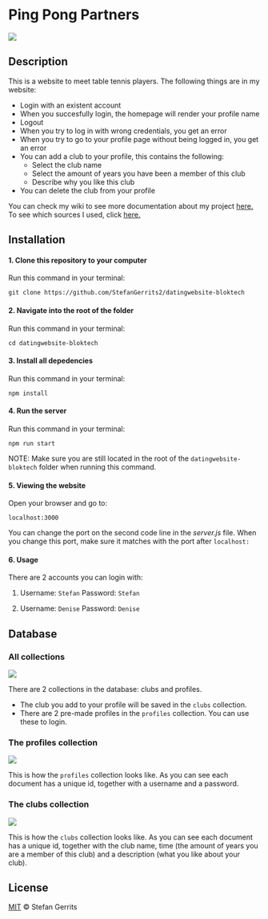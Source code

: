 # Ping Pong Partners 

![](http://i66.tinypic.com/2i77rr8.jpg)

## Description

This is a website to meet table tennis players. The following things are in my website:

* Login with an existent account
* When you succesfully login, the homepage will render your profile name
* Logout
* When you try to log in with wrong credentials, you get an error
* When you try to go to your profile page without being logged in, you get an error
* You can add a club to your profile, this contains the following:
  * Select the club name
  * Select the amount of years you have been a member of this club
  * Describe why you like this club
* You can delete the club from your profile

You can check my wiki to see more documentation about my project [here.](https://github.com/StefanGerrits2/datingwebsite-bloktech/wiki)
To see which sources I used, click [here.](https://github.com/StefanGerrits2/datingwebsite-bloktech/wiki/2.1-Sources-used)

## Installation

#### 1. Clone this repository to your computer
Run this command in your terminal:

```
git clone https://github.com/StefanGerrits2/datingwebsite-bloktech
```

#### 2. Navigate into the root of the folder
Run this command in your terminal:

```
cd datingwebsite-bloktech
```

#### 3. Install all depedencies
Run this command in your terminal:

```
npm install
```

#### 4. Run the server
Run this command in your terminal:

```
npm run start
```

NOTE: Make sure you are still located in the root of the `datingwebsite-bloktech` folder when running this command.

#### 5. Viewing the website
Open your browser and go to:

`localhost:3000`

You can change the port on the second code line in the *server.js* file. When you change this port, make sure it matches with the port after `localhost:`

#### 6. Usage

There are 2 accounts you can login with:

1. Username: `Stefan`
Password: `Stefan`

2. Username: `Denise`
Password: `Denise`

## Database

### All collections

![](http://i67.tinypic.com/51dend.jpg)

There are 2 collections in the database: clubs and profiles. 
* The club you add to your profile will be saved in the `clubs` collection.
* There are 2 pre-made profiles in the `profiles` collection. You can use these to login.

### The profiles collection
![](http://i68.tinypic.com/rcq5hk.jpg)

This is how the `profiles` collection looks like. As you can see each document has a unique id, together with a username and a password.

### The clubs collection
![](http://i65.tinypic.com/2uz78d2.jpg)

This is how the `clubs` collection looks like. As you can see each document has a unique id, together with the club name, time (the amount of years you are a member of this club) and a description (what you like about your club).

## License

[MIT](https://github.com/StefanGerrits2/datingwebsite-bloktech/blob/master/LICENSE.txt) © Stefan Gerrits
